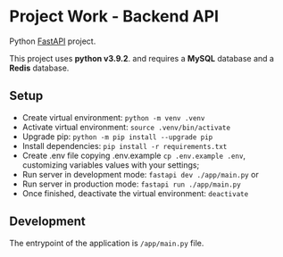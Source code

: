 # Project Work - Backend API

Python [FastAPI](https://fastapi.tiangolo.com) project.

This project uses **python v3.9.2**. and requires a **MySQL** database and a **Redis** database.

## Setup

- Create virtual environment: `python -m venv .venv`
- Activate virtual environment: `source .venv/bin/activate`
- Upgrade pip: `python -m pip install --upgrade pip`
- Install dependencies: `pip install -r requirements.txt`
- Create .env file copying .env.example `cp .env.example .env`, customizing variables values with your settings;
- Run server in development mode: `fastapi dev ./app/main.py`
  or
- Run server in production mode: `fastapi run ./app/main.py`
- Once finished, deactivate the virtual environment: `deactivate`

## Development

The entrypoint of the application is `/app/main.py` file.

